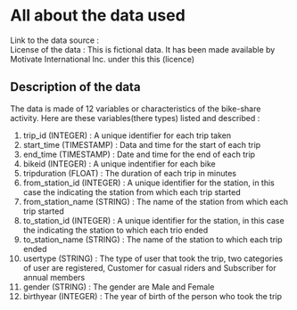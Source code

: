 # All about the data used
Link to the data source :  
License of the data : This is fictional data. It has been made available by Motivate International Inc. under this this (licence)

## Description of the data
The data is made of 12 variables or characteristics of the bike-share activity. Here are these variables(there types) listed and described : 
1. trip_id (INTEGER)	: A unique identifier for each trip taken
2. start_time (TIMESTAMP) : Data and time for the start of each trip
3. end_time (TIMESTAMP)	: Date and time for the end of each trip
4. bikeid (INTEGER)	: A unique indentifier for each bike
5. tripduration (FLOAT) : The duration of each trip in minutes
6. from_station_id (INTEGER) : A unique identifier for the station, in this case the indicating the station from which each trip started
7. from_station_name (STRING)	:  The name of the station from which each trip started
8. to_station_id (INTEGER) : A unique identifier for the station, in this case the indicating the station to which each trio ended
9. to_station_name (STRING)	: The name of the station to which each trip ended
10. usertype (STRING)	: The type of user that took the trip, two categories of user are registered, Customer for casual riders and Subscriber for annual members
11. gender (STRING)	: The gender are Male and Female
12. birthyear (INTEGER) : The year of birth of the person who took the trip




